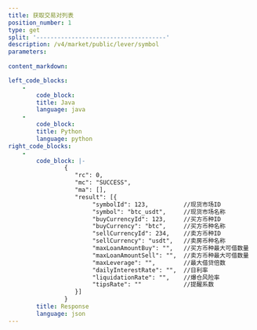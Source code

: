 ```yaml
---
title: 获取交易对列表
position_number: 1
type: get
split: '-------------------------------------'
description: /v4/market/public/lever/symbol
parameters:
    
content_markdown: 

left_code_blocks:
    -
        code_block:
        title: Java
        language: java
    -
        code_block:
        title: Python
        language: python
right_code_blocks:
    -
        code_block: |-
                {
                   "rc": 0,
                   "mc": "SUCCESS",
                   "ma": [],
                   "result": [{
                        "symbolId": 123,          //现货市场ID
                        "symbol": "btc_usdt",     //现货市场名称
                        "buyCurrencyId": 123,     //买方币种ID
                        "buyCurrency": "btc",     //买方币种名称
                        "sellCurrencyId": 234,    //卖方币种ID
                        "sellCurrency": "usdt",   //卖房币种名称
                        "maxLoanAmountBuy": "",   //买方币种最大可借数量
                        "maxLoanAmountSell": "",  //卖方币种最大可借数量
                        "maxLeverage": "",        //最大借贷倍数
                        "dailyInterestRate": "",  //日利率
                        "liquidationRate": "",    //爆仓风险率
                        "tipsRate": ""            //提醒系数
                   }]
                }           
        title: Response
        language: json
---
```

